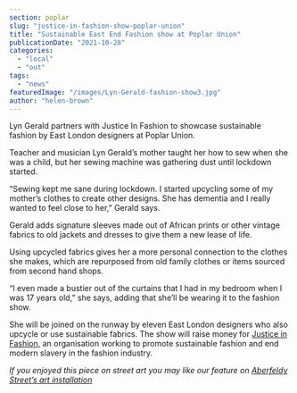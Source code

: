```yaml
---
section: poplar
slug: "justice-in-fashion-show-poplar-union"
title: "Sustainable East End Fashion show at Poplar Union"
publicationDate: "2021-10-28"
categories: 
  - "local"
  - "out"
tags: 
  - "news"
featuredImage: "/images/Lyn-Gerald-fashion-show3.jpg"
author: "helen-brown"
---
```


Lyn Gerald partners with Justice In Fashion to showcase sustainable fashion by East London designers at Poplar Union.

Teacher and musician Lyn Gerald’s mother taught her how to sew when she was a child, but her sewing machine was gathering dust until lockdown started. 

“Sewing kept me sane during lockdown. I started upcycling some of my mother’s clothes to create other designs. She has dementia and I really wanted to feel close to her,” Gerald says. 

Gerald adds signature sleeves made out of African prints or other vintage fabrics to old jackets and dresses to give them a new lease of life. 

Using upcycled fabrics gives her a more personal connection to the clothes she makes, which are repurposed from old family clothes or items sourced from second hand shops. 

“I even made a bustier out of the curtains that I had in my bedroom when I was 17 years old,” she says, adding that she’ll be wearing it to the fashion show. 

She will be joined on the runway by eleven East London designers who also upcycle or use sustainable fabrics. The show will raise money for [Justice in Fashion,](https://www.justiceinfashion.org) an organisation working to promote sustainable fashion and end modern slavery in the fashion industry. 

_If you enjoyed this piece on street art you may like our feature on [Aberfeldy Street’s art installation](https://poplarlondon.co.uk/art-aberfeldy-street-poplarism-shumghostjohn/)_
